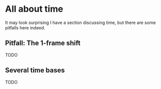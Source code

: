 # All about time

It may look surprising I have a section discussing time, but there are some pitfalls here indeed.

## Pitfall: The 1-frame shift

TODO

## Several time bases

TODO